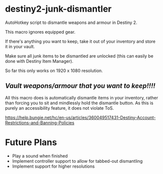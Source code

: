 # destiny2-junk-dismantler
AutoHotkey script to dismantle weapons and armour in Destiny 2.

This macro ignores equipped gear.

If there's anything you want to keep, take it out of your inventory and store it in your vault.

Make sure all junk items to be dismantled are unlocked (this can easily be done with Destiny Item Manager).

So far this only works on 1920 x 1080 resolution.

## *Vault weapons/armour that you want to keep!!!!*

All this macro does is automatically dismantle items in your inventory, rather than forcing you to sit and mindlessly hold the dismantle button.
As this is purely an accessibility feature, it does not violate ToS.

https://help.bungie.net/hc/en-us/articles/360049517431-Destiny-Account-Restrictions-and-Banning-Policies

# Future Plans
- Play a sound when finished
- Implement controller support to allow for tabbed-out dismantling
- Implement support for higher resolutions
